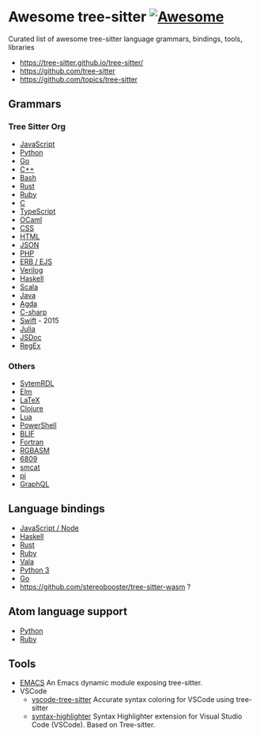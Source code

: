 # Awesome tree-sitter [![Awesome](https://awesome.re/badge.svg)](https://awesome.re)

Curated list of awesome tree-sitter language grammars, bindings, tools, libraries

- https://tree-sitter.github.io/tree-sitter/
- https://github.com/tree-sitter
- https://github.com/topics/tree-sitter

## Grammars

### Tree Sitter Org

- [JavaScript](https://github.com/tree-sitter/tree-sitter-javascript)
- [Python](https://github.com/tree-sitter/tree-sitter-python)
- [Go](https://github.com/tree-sitter/tree-sitter-go)
- [C++](https://github.com/tree-sitter/tree-sitter-cpp)
- [Bash](https://github.com/tree-sitter/tree-sitter-bash)
- [Rust](https://github.com/tree-sitter/tree-sitter-rust)
- [Ruby](https://github.com/tree-sitter/tree-sitter-ruby)
- [C](https://github.com/tree-sitter/tree-sitter-c)
- [TypeScript](https://github.com/tree-sitter/tree-sitter-typescript)
- [OCaml](https://github.com/tree-sitter/tree-sitter-ocaml)
- [CSS](https://github.com/tree-sitter/tree-sitter-css)
- [HTML](https://github.com/tree-sitter/tree-sitter-html)
- [JSON](https://github.com/tree-sitter/tree-sitter-json)
- [PHP](https://github.com/tree-sitter/tree-sitter-php)
- [ERB / EJS](https://github.com/tree-sitter/tree-sitter-embedded-template)
- [Verilog](https://github.com/tree-sitter/tree-sitter-verilog)
- [Haskell](https://github.com/tree-sitter/tree-sitter-haskell)
- [Scala](https://github.com/tree-sitter/tree-sitter-scala)
- [Java](https://github.com/tree-sitter/tree-sitter-java)
- [Agda](https://github.com/tree-sitter/tree-sitter-agda)
- [C-sharp](https://github.com/tree-sitter/tree-sitter-c-sharp)
- [Swift](https://github.com/tree-sitter/tree-sitter-swift) - 2015
- [Julia](https://github.com/tree-sitter/tree-sitter-julia)
- [JSDoc](https://github.com/tree-sitter/tree-sitter-jsdoc)
- [RegEx](https://github.com/tree-sitter/tree-sitter-regex)

### Others

- [SytemRDL](https://github.com/SystemRDL/tree-sitter-systemrdl)
- [Elm](https://github.com/razzeee/tree-sitter-elm)
- [LaTeX](https://github.com/yitzchak/tree-sitter-latex)
- [Clojure](https://github.com/oakmac/tree-sitter-clojure)
- [Lua](https://github.com/Azganoth/tree-sitter-lua)
- [PowerShell](https://github.com/jrsconfitto/tree-sitter-powershell)
- [BLIF](https://github.com/gaffe-logic/tree-sitter-blif)
- [Fortran](https://github.com/stadelmanma/tree-sitter-fortran)
- [RGBASM](https://github.com/tobiasvl/tree-sitter-rgbasm)
- [6809](https://github.com/georgjz/tree-sitter-6809)
- [smcat](https://github.com/sverweij/tree-sitter-smcat)
- [pi](https://github.com/scmlab/tree-sitter-pi)
- [GraphQL](https://github.com/dralletje/tree-sitter-graphql)

## Language bindings

- [JavaScript / Node](https://github.com/tree-sitter/node-tree-sitter)
- [Haskell](https://github.com/tree-sitter/haskell-tree-sitter)
- [Rust](https://github.com/tree-sitter/rust-tree-sitter)
- [Ruby](https://github.com/tree-sitter/ruby-tree-sitter)
- [Vala](https://gitlab.gnome.org/albfan/vala-tree-sitter)
- [Python 3](https://github.com/tree-sitter/py-tree-sitter)
- [Go](https://github.com/smacker/go-tree-sitter)
- https://github.com/stereobooster/tree-sitter-wasm ?

## Atom language support

- [Python](https://github.com/atom/language-python)
- [Ruby](https://github.com/atom/language-ruby)

## Tools

- [EMACS](https://github.com/karlotness/tree-sitter.el) An Emacs dynamic module exposing tree-sitter.
- VSCode
  - [vscode-tree-sitter](https://github.com/georgewfraser/vscode-tree-sitter) Accurate syntax coloring for VSCode using tree-sitter
  - [syntax-highlighter](https://github.com/EvgeniyPeshkov/syntax-highlighter) Syntax Highlighter extension for Visual Studio Code (VSCode). Based on Tree-sitter.
